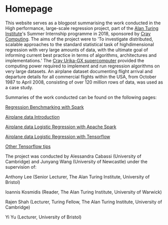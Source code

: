 # Homepage

This website serves as a blogpost summarising the work conducted in the High performance, large-scale regression project, part of the [Alan Turing Institute](https://www.turing.ac.uk/)'s Summer Internship programme in 2018, sponsored by [Cray Computing](https://www.cray.com/). The aims of the project were to 'To investigate distributed, scalable approaches to the standard statistical task of highdimensional regression with very large amounts of data, with the ultimate goal of informing
current best practice in terms of algorithms, architectures and implementations.' The [Cray Urika-GX supercomputer](https://www.cray.com/products/analytics/urika-gx) provided the computing power required to implement and run regression algorithms on very large datasets. An airplane dataset documenting flight arrival and departure details for all commercial flights within the USA, from October 1987 to April 2008, consisting of over 120 million rows of data, was used as a case study.

Summaries of the work conducted can be found on the following pages:

[Regression Benchmarking with Spark](https://turingintern2018.github.io/sparkbenchmark)

[Airplane data Introduction](https://turingintern2018.github.io/Airlineintro)

[Airplane data Logistic Regression with Apache Spark](https://turingintern2018.github.io/sparkairplane)

[Airplane data Logistic Regression with Tensorflow](https://turingintern2018.github.io/tensorflowairplane)

[Other Tensorflow tips](https://turingintern2018.github.io/tensorflowother)

The project was conducted by Alessandra Cabassi (University of Cambridge) and Junyang Wang (University of Newcastle) under the supervision of:

Anthony Lee (Senior Lecturer, The Alan Turing Institute, University of Bristol)

Ioannis Kosmidis (Reader, The Alan Turing Institute, University of Warwick)

Rajen Shah (Lecturer, Turing Fellow, The Alan Turing Institute, University of Cambridge)

Yi Yu (Lecturer, University of Bristol)
